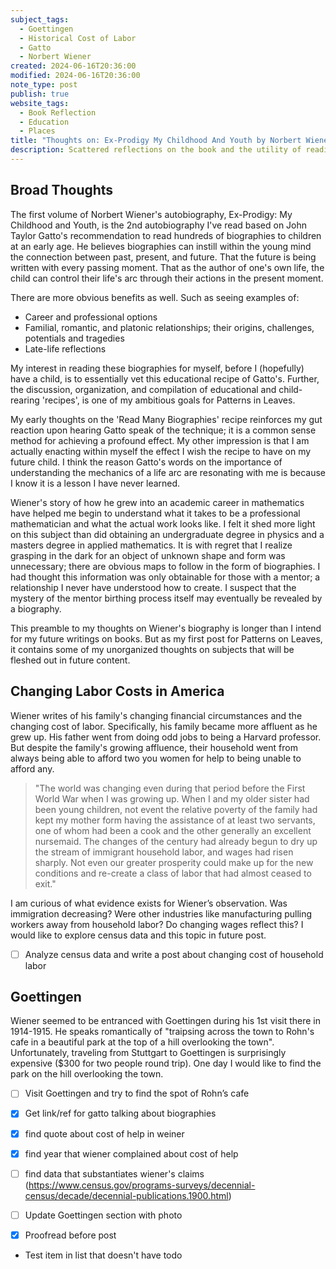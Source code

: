 ```yaml
---
subject_tags:
  - Goettingen
  - Historical Cost of Labor
  - Gatto
  - Norbert Wiener
created: 2024-06-16T20:36:00
modified: 2024-06-16T20:36:00
note_type: post 
publish: true
website_tags:
  - Book Reflection
  - Education
  - Places
title: "Thoughts on: Ex-Prodigy My Childhood And Youth by Norbert Wiener"
description: Scattered reflections on the book and the utility of reading biographies. 
---
```


## Broad Thoughts
The first volume of Norbert Wiener's autobiography, Ex-Prodigy: My Childhood and Youth, is the 2nd autobiography I've read based on John Taylor Gatto's recommendation to read hundreds of biographies to children at an early age. He believes biographies can instill within the young mind the connection between past, present, and future. That the future is being written with every passing moment. That as the author of one's own life, the child can control their life's arc through their actions in the present moment. 

There are more obvious benefits as well. Such as seeing examples of: 
- Career and professional  options
- Familial, romantic, and platonic relationships; their origins, challenges, potentials and tragedies
- Late-life reflections

My interest in reading these biographies for myself, before I (hopefully) have a child, is to essentially vet this educational recipe of Gatto's. Further, the discussion, organization, and compilation of educational and child-rearing 'recipes', is one of my ambitious goals for Patterns in Leaves. 

My early thoughts on the 'Read Many Biographies' recipe reinforces my gut reaction upon hearing Gatto speak of the technique; it is a common sense method for achieving a profound effect. My other impression is that I am actually enacting within myself the effect I wish the recipe to have on my future child. I think the reason Gatto's words on the importance of understanding the mechanics of a life arc are resonating with me is because I know it is a lesson I have never learned. 

Wiener's story of how he grew into an academic career in mathematics have helped me begin to understand  what it takes to be a professional mathematician and what the actual work looks like. I felt it shed more light on this subject than did obtaining an undergraduate degree in physics and a masters degree in applied mathematics. It is with regret that I realize grasping in the dark for an object of unknown shape and form was unnecessary; there are obvious maps to follow in the form of biographies. I had thought this  information was only obtainable for those with a mentor; a relationship I never have understood how to create. I suspect that the mystery of the mentor birthing process itself may eventually be revealed by a biography.

This preamble to my thoughts on Wiener's biography is longer than I intend for my future writings on books. But as my first post for Patterns on Leaves, it contains some of my unorganized thoughts on subjects that will be fleshed out in future content.

## Changing Labor Costs in America
Wiener writes of his family's changing financial circumstances and the changing cost of labor. Specifically, his family became more affluent as he grew up. His father went from doing odd jobs to being a Harvard professor. But despite the family's growing affluence, their household went from always being able to afford two you women for help to being unable to afford any. 

> "The world was changing even during that period before the First World War when I was growing up. When I and my older sister had been young children, not event the relative poverty of the family had kept my mother form having the assistance of at least two servants, one of whom had been a cook and the other generally an excellent nursemaid. The changes of the century had already begun to dry up the stream of immigrant household labor, and wages had risen sharply. Not even our greater prosperity could make up for the new conditions and re-create a class of labor that had almost ceased to exit."

I am curious of what evidence exists for Wiener’s observation. Was immigration decreasing? Were other industries like manufacturing pulling workers away from household labor? Do changing wages reflect this? I would like to explore census data and this topic in future post.
- [ ] Analyze census data and write a post about changing cost of household labor

## Goettingen 
Wiener seemed to be entranced with Goettingen during his 1st visit there in 1914-1915. He speaks romantically of "traipsing across the town to Rohn's cafe in a beautiful park at the top of a hill overlooking the town". Unfortunately, traveling from Stuttgart to Goettingen is surprisingly expensive ($300 for two people round trip). One day I would like to find the park on the hill overlooking the town.  
- [ ] Visit Goettingen and try to find the spot of Rohn’s cafe


- [x] Get link/ref for gatto talking about biographies
- [x] find quote about cost of help in weiner
- [x] find year that wiener complained about cost of help
- [ ] find data that substantiates wiener's claims (https://www.census.gov/programs-surveys/decennial-census/decade/decennial-publications.1900.html)
- [ ] Update Goettingen section with photo
- [x] Proofread before post
- Test item in list that doesn't have todo